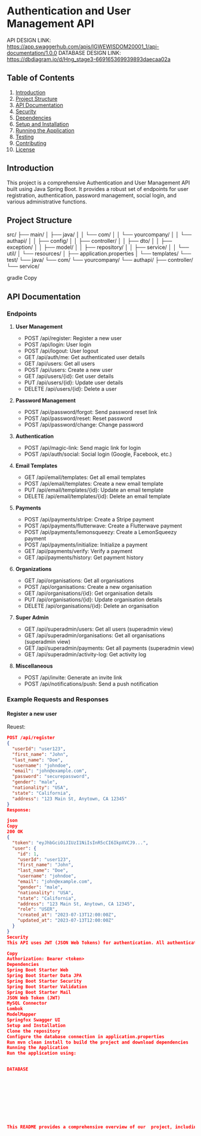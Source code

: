 # Authentication and User Management API

API DESIGN LINK: https://app.swaggerhub.com/apis/IGWEWISDOM20001_1/api-documentation/1.0.0
DATABASE DESIGN LINK: https://dbdiagram.io/d/Hng_stage3-669165369939893daecaa02a


## Table of Contents
1. [Introduction](#introduction)
2. [Project Structure](#project-structure)
3. [API Documentation](#api-documentation)
4. [Security](#security)
5. [Dependencies](#dependencies)
6. [Setup and Installation](#setup-and-installation)
7. [Running the Application](#running-the-application)
8. [Testing](#testing)
9. [Contributing](#contributing)
10. [License](#license)

## Introduction

This project is a comprehensive Authentication and User Management API built using Java Spring Boot. It provides a robust set of endpoints for user registration, authentication, password management, social login, and various administrative functions.

## Project Structure

src/
├── main/
│ ├── java/
│ │ └── com/
│ │ └── yourcompany/
│ │ └── authapi/
│ │ ├── config/
│ │ ├── controller/
│ │ ├── dto/
│ │ ├── exception/
│ │ ├── model/
│ │ ├── repository/
│ │ ├── service/
│ │ └── util/
│ └── resources/
│ ├── application.properties
│ └── templates/
└── test/
└── java/
└── com/
└── yourcompany/
└── authapi/
├── controller/
└── service/

gradle
Copy

## API Documentation

### Endpoints

1. **User Management**
   - POST /api/register: Register a new user
   - POST /api/login: User login
   - POST /api/logout: User logout
   - GET /api/auth/me: Get authenticated user details
   - GET /api/users: Get all users
   - POST /api/users: Create a new user
   - GET /api/users/{id}: Get user details
   - PUT /api/users/{id}: Update user details
   - DELETE /api/users/{id}: Delete a user

2. **Password Management**
   - POST /api/password/forgot: Send password reset link
   - POST /api/password/reset: Reset password
   - POST /api/password/change: Change password

3. **Authentication**
   - POST /api/magic-link: Send magic link for login
   - POST /api/auth/social: Social login (Google, Facebook, etc.)

4. **Email Templates**
   - GET /api/email/templates: Get all email templates
   - POST /api/email/templates: Create a new email template
   - PUT /api/email/templates/{id}: Update an email template
   - DELETE /api/email/templates/{id}: Delete an email template

5. **Payments**
   - POST /api/payments/stripe: Create a Stripe payment
   - POST /api/payments/flutterwave: Create a Flutterwave payment
   - POST /api/payments/lemonsqueezy: Create a LemonSqueezy payment
   - POST /api/payments/initialize: Initialize a payment
   - GET /api/payments/verify: Verify a payment
   - GET /api/payments/history: Get payment history

6. **Organizations**
   - GET /api/organisations: Get all organisations
   - POST /api/organisations: Create a new organisation
   - GET /api/organisations/{id}: Get organisation details
   - PUT /api/organisations/{id}: Update organisation details
   - DELETE /api/organisations/{id}: Delete an organisation

7. **Super Admin**
   - GET /api/superadmin/users: Get all users (superadmin view)
   - GET /api/superadmin/organisations: Get all organisations (superadmin view)
   - GET /api/superadmin/payments: Get all payments (superadmin view)
   - GET /api/superadmin/activity-log: Get activity log

8. **Miscellaneous**
   - POST /api/invite: Generate an invite link
   - POST /api/notifications/push: Send a push notification

### Example Requests and Responses

#### Register a new user

Reuest:
```json
POST /api/register
{
  "userId": "user123",
  "first_name": "John",
  "last_name": "Doe",
  "username": "johndoe",
  "email": "john@example.com",
  "password": "securepassword",
  "gender": "male",
  "nationality": "USA",
  "state": "California",
  "address": "123 Main St, Anytown, CA 12345"
}
Response:

json
Copy
200 OK
{
  "token": "eyJhbGciOiJIUzI1NiIsInR5cCI6IkpXVCJ9...",
  "user": {
    "id": 1,
    "userId": "user123",
    "first_name": "John",
    "last_name": "Doe",
    "username": "johndoe",
    "email": "john@example.com",
    "gender": "male",
    "nationality": "USA",
    "state": "California",
    "address": "123 Main St, Anytown, CA 12345",
    "role": "USER",
    "created_at": "2023-07-13T12:00:00Z",
    "updated_at": "2023-07-13T12:00:00Z"
  }
}
Security
This API uses JWT (JSON Web Tokens) for authentication. All authenticated endpoints require a valid JWT token to be included in the Authorization header of the request.

Copy
Authorization: Bearer <token>
Dependencies
Spring Boot Starter Web
Spring Boot Starter Data JPA
Spring Boot Starter Security
Spring Boot Starter Validation
Spring Boot Starter Mail
JSON Web Token (JWT)
MySQL Connector
Lombok
ModelMapper
Springfox Swagger UI
Setup and Installation
Clone the repository
Configure the database connection in application.properties
Run mvn clean install to build the project and download dependencies
Running the Application
Run the application using:


DATABASE 










This README provides a comprehensive overview of our  project, including its structure, API documentation, security measures, dependencies, and instructions for setup and running the application. It follows a standard README structure and includes all the necessary information for developers to understand and work with our project.
